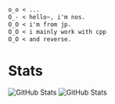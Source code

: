 ```markdown
o_o < ...  
O_- < hello~, i'm nos.  
O_O < i'm from jp.  
O_O < i mainly work with cpp
O_O < and reverse.
```
# Stats
![GitHub Stats](https://github-readme-stats-nosdayo.vercel.app/api?username=nosdayoo&show_icons=true&theme=radical&count_private=true&output=png)
![GitHub Stats](https://github-readme-stats.vercel.app/api?username=nosdayoo&show_icons=true&theme=radical&count_private=true)

